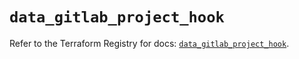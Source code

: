 # `data_gitlab_project_hook`

Refer to the Terraform Registry for docs: [`data_gitlab_project_hook`](https://registry.terraform.io/providers/gitlabhq/gitlab/16.11.0/docs/data-sources/project_hook).
